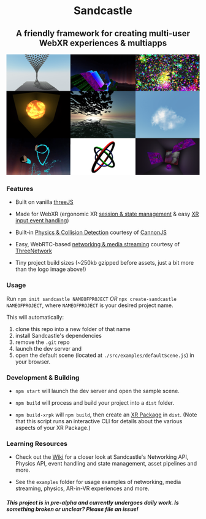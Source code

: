 <h1 align="center"> Sandcastle </h1>
<h2 align="center"> A friendly framework for creating multi-user WebXR experiences & multiapps </h2>

![Sandcastle Samples](./sandcastlexr.png)

### Features

- Built on vanilla [threeJS](http://threejs.org/)

- Made for WebXR (ergonomic XR [session & state management](https://github.com/plutovr/sandcastle/wiki#webxr-general) & easy [XR input event handling](https://github.com/plutovr/sandcastle/wiki#webxr-input))

- Built-in [Physics & Collision Detection](https://github.com/plutovr/sandcastle/wiki#physics) courtesy of [CannonJS](http://www.cannonjs.org/)

- Easy, WebRTC-based [networking & media streaming](https://github.com/plutovr/sandcastle/wiki#networking) courtesy of [ThreeNetwork](https://github.com/takahirox/ThreeNetwork)

- Tiny project build sizes (~250kb gzipped before assets, just a bit more than the logo image above!)

### Usage

Run `npm init sandcastle NAMEOFPROJECT` _OR_ `npx create-sandcastle NAMEOFPROJECT`, where `NAMEOFPROJECT` is your desired project name.

This will automatically:

1. clone this repo into a new folder of that name
2. install Sandcastle's dependencies
3. remove the `.git` repo
4. launch the dev server and
5. open the default scene (located at `./src/examples/defaultScene.js`) in your browser.

### Development & Building

- `npm start` will launch the dev server and open the sample scene.

- `npm build` will process and build your project into a `dist` folder.

- `npm build-xrpk` will `npm build`, then create an [XR Package](https://github.com/webaverse/xrpackage) in `dist`. (Note that this script runs an interactive CLI for details about the various aspects of your XR Package.)

### Learning Resources

- Check out the [Wiki](https://github.com/plutovr/sandcastle/wiki) for a closer look at Sandcastle's Networking API, Physics API, event handling and state management, asset pipelines and more.

- See the `examples` folder for usage examples of networking, media streaming, physics, AR-in-VR experiences and more.

#### _This project is in pre-alpha and currently undergoes daily work. Is something broken or unclear? Please file an issue!_
